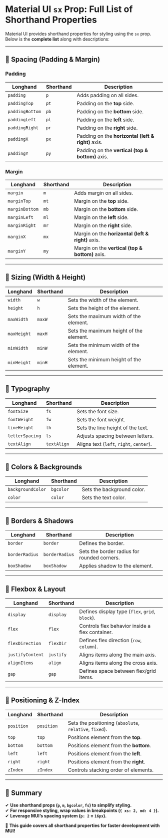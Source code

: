 # **Material UI `sx` Prop: Full List of Shorthand Properties**  

Material UI provides shorthand properties for styling using the `sx` prop. Below is the **complete list** along with descriptions:  

---

## **📌 Spacing (Padding & Margin)**  

### **Padding**  
| **Longhand**       | **Shorthand** | **Description** |
|--------------------|--------------|----------------|
| `padding`         | `p`          | Adds padding on all sides. |
| `paddingTop`      | `pt`         | Padding on the **top** side. |
| `paddingBottom`   | `pb`         | Padding on the **bottom** side. |
| `paddingLeft`     | `pl`         | Padding on the **left** side. |
| `paddingRight`    | `pr`         | Padding on the **right** side. |
| `paddingX`        | `px`         | Padding on the **horizontal (left & right)** axis. |
| `paddingY`        | `py`         | Padding on the **vertical (top & bottom)** axis. |

### **Margin**  
| **Longhand**       | **Shorthand** | **Description** |
|--------------------|--------------|----------------|
| `margin`          | `m`          | Adds margin on all sides. |
| `marginTop`       | `mt`         | Margin on the **top** side. |
| `marginBottom`    | `mb`         | Margin on the **bottom** side. |
| `marginLeft`      | `ml`         | Margin on the **left** side. |
| `marginRight`     | `mr`         | Margin on the **right** side. |
| `marginX`         | `mx`         | Margin on the **horizontal (left & right)** axis. |
| `marginY`         | `my`         | Margin on the **vertical (top & bottom)** axis. |

---

## **📌 Sizing (Width & Height)**  
| **Longhand**       | **Shorthand** | **Description** |
|--------------------|--------------|----------------|
| `width`           | `w`          | Sets the width of the element. |
| `height`          | `h`          | Sets the height of the element. |
| `maxWidth`        | `maxW`       | Sets the maximum width of the element. |
| `maxHeight`       | `maxH`       | Sets the maximum height of the element. |
| `minWidth`        | `minW`       | Sets the minimum width of the element. |
| `minHeight`       | `minH`       | Sets the minimum height of the element. |

---

## **📌 Typography**  
| **Longhand**       | **Shorthand** | **Description** |
|--------------------|--------------|----------------|
| `fontSize`        | `fs`         | Sets the font size. |
| `fontWeight`      | `fw`         | Sets the font weight. |
| `lineHeight`      | `lh`         | Sets the line height of the text. |
| `letterSpacing`   | `ls`         | Adjusts spacing between letters. |
| `textAlign`       | `textAlign`  | Aligns text (`left`, `right`, `center`). |

---

## **📌 Colors & Backgrounds**  
| **Longhand**       | **Shorthand** | **Description** |
|--------------------|--------------|----------------|
| `backgroundColor` | `bgcolor`    | Sets the background color. |
| `color`          | `color`      | Sets the text color. |

---

## **📌 Borders & Shadows**  
| **Longhand**       | **Shorthand** | **Description** |
|--------------------|--------------|----------------|
| `border`         | `border`     | Defines the border. |
| `borderRadius`   | `borderRadius` | Sets the border radius for rounded corners. |
| `boxShadow`      | `boxShadow`  | Applies shadow to the element. |

---

## **📌 Flexbox & Layout**  
| **Longhand**       | **Shorthand** | **Description** |
|--------------------|--------------|----------------|
| `display`         | `display`    | Defines display type (`flex`, `grid`, `block`). |
| `flex`           | `flex`       | Controls flex behavior inside a flex container. |
| `flexDirection`  | `flexDir`    | Defines flex direction (`row`, `column`). |
| `justifyContent` | `justify`    | Aligns items along the main axis. |
| `alignItems`     | `align`      | Aligns items along the cross axis. |
| `gap`            | `gap`        | Defines space between flex/grid items. |

---

## **📌 Positioning & Z-Index**  
| **Longhand**       | **Shorthand** | **Description** |
|--------------------|--------------|----------------|
| `position`        | `position`   | Sets the positioning (`absolute`, `relative`, `fixed`). |
| `top`            | `top`        | Positions element from the **top**. |
| `bottom`         | `bottom`     | Positions element from the **bottom**. |
| `left`           | `left`       | Positions element from the **left**. |
| `right`          | `right`      | Positions element from the **right**. |
| `zIndex`         | `zIndex`     | Controls stacking order of elements. |

---

## **🚀 Summary**  
✔ **Use shorthand props (`p`, `m`, `bgcolor`, `fs`) to simplify styling.**  
✔ **For responsive styling, wrap values in breakpoints (`{ xs: 2, md: 4 }`).**  
✔ **Leverage MUI’s spacing system (`p: 2` = `16px`).**  

🚀 **This guide covers all shorthand properties for faster development with MUI!**  


